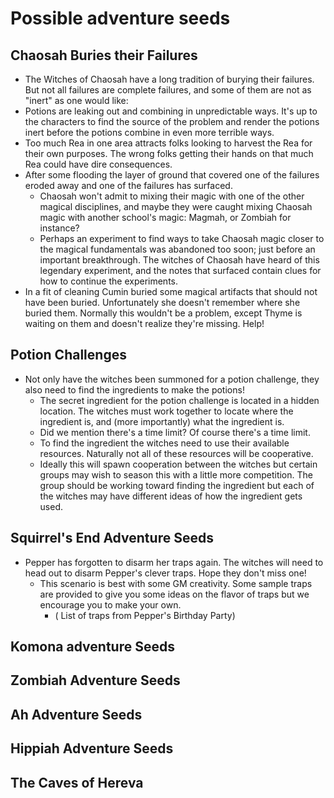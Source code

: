 # Possible adventure seeds

## Chaosah Buries their Failures
* The Witches of Chaosah have a long tradition of burying their failures. But not all failures are complete failures, and some of them are not as "inert" as one would like:
* Potions are leaking out and combining in unpredictable ways. It's up to the characters to find the source of the problem and render the potions inert before the potions combine in even more terrible ways.
* Too much Rea in one area attracts folks looking to harvest the Rea for their own purposes. The wrong folks getting their hands on that much Rea could have dire consequences.
* After some flooding the layer of ground that covered one of the failures eroded away and one of the failures has surfaced.
  * Chaosah won't admit to mixing their magic with one of the other magical disciplines, and maybe they were caught mixing Chaosah magic with another school's magic: Magmah, or Zombiah for instance?
  * Perhaps an experiment to find ways to take Chaosah magic closer to the magical fundamentals was abandoned too soon; just before an important breakthrough. The witches of Chaosah have heard of this legendary experiment, and the notes that surfaced contain clues for how to continue the experiments.
* In a fit of cleaning Cumin buried some magical artifacts that should not have been buried. Unfortunately she doesn't remember where she buried them. Normally this wouldn't be a problem, except Thyme is waiting on them and doesn't realize they're missing. Help!

## Potion Challenges
* Not only have the witches been summoned for a potion challenge, they also need to find the ingredients to make the potions!
  * The secret ingredient for the potion challenge is located in a hidden location. The witches must work together to locate where the ingredient is, and (more importantly) what the ingredient is. 
  * Did we mention there's a time limit? Of course there's a time limit.
  * To find the ingredient the witches need to use their available resources. Naturally not all of these resources will be cooperative.
  * Ideally this will spawn cooperation between the witches but certain groups may wish to season this with a little more competition. The group should be working toward finding the ingredient but each of the witches may have different ideas of how the ingredient gets used.

## Squirrel's End Adventure Seeds
* Pepper has forgotten to disarm her traps again. The witches will need to head out to disarm Pepper's clever traps. Hope they don't miss one!
  * This scenario is best with some GM creativity. Some sample traps are provided to give you some ideas on the flavor of traps but we encourage you to make your own.
    * ( List of traps from Pepper's Birthday Party)

## Komona adventure Seeds
## Zombiah Adventure Seeds
## Ah Adventure Seeds
## Hippiah Adventure Seeds
## The Caves of Hereva
